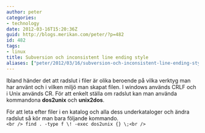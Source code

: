 ```yaml
---
author: peter
categories:
- technology
date: 2012-03-16T15:20:36Z
guid: http://blogs.merikan.com/peter/?p=482
id: 482
tags:
- linux
title: Subversion och inconsistent line ending style
aliases: ["peter/2012/03/16/subversion-och-inconsistent-line-ending-style/"]
---
```


Ibland händer det att radslut i filer är olika beroende på vilka verktyg man har använt och i vilken miljö man skapat filen. I windows används CRLF och i Unix används CR. För att enkelt ställa om radslut kan man använda kommandona **dos2unix** och **unix2dos**.

För att leta efter filer i en katalog och alla dess underkataloger och ändra radslut så kör man bara följande kommando.  
`<br />
find . -type f \! -exec dos2unix {} \;<br />
`
